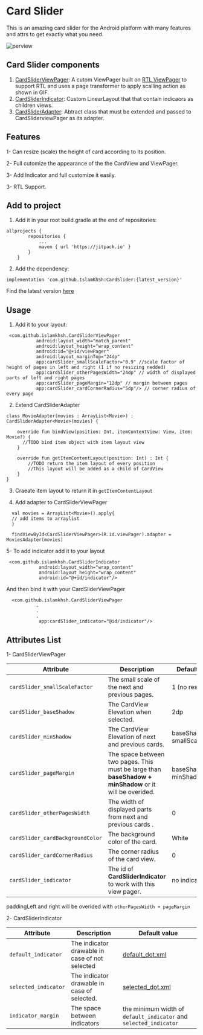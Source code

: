 # Card Slider
This is an amazing card slider for the Android platform with many features and attrs to get exactly what you need.

![perview](https://github.com/IslamKhSh/CardSlider/blob/master/card%20slider%201.gif)


## Card Slider components
1. [CardSliderViewPager](https://github.com/IslamKhSh/CardSlider/blob/master/cardslider/src/main/java/com/github/islamkhsh/CardSliderViewPager.kt):
A cutom ViewPager built on [RTL ViewPager](https://github.com/duolingo/rtl-viewpager) to support RTL and uses a page transformer to apply scalling action as shown in GIF.
2. [CardSliderIndicator](https://github.com/IslamKhSh/CardSlider/blob/master/cardslider/src/main/java/com/github/islamkhsh/CardSliderIndicator.kt): Custom LinearLayout that that contain indicaors as children views.
3. [CardSliderAdapter](https://github.com/IslamKhSh/CardSlider/blob/master/cardslider/src/main/java/com/github/islamkhsh/CardSliderAdapter.kt): Abtract class that must be extended and passed to CardSliderviewPager as its adapter.

## Features
1- Can resize (scale) the height of card according to its position.

2- Full cutomize the appearance of the the CardView and ViewPager.

3- Add Indicator and full customize it easily.

3- RTL Support.


## Add to project
1. Add it in your root build.gradle at the end of repositories:
```
allprojects {
		repositories {
			...
			maven { url 'https://jitpack.io' }
		}
	}
``` 
2. Add the dependency:
```
implementation 'com.github.IslamKhSh:CardSlider:{latest_version}'
```
  Find the latest version [here](https://github.com/IslamKhSh/CardSlider/releases)
   
    
 
 ## Usage
 1. Add it to your layout:
 ```
  <com.github.islamkhsh.CardSliderViewPager
            android:layout_width="match_parent"
            android:layout_height="wrap_content"
            android:id="@+id/viewPager"
            android:layout_marginTop="24dp"
            app:cardSlider_smallScaleFactor="0.9" //scale factor of height of pages in left and right (1 if no resizing nedded)
            app:cardSlider_otherPagesWidth="24dp" // width of displayed parts of left and right pages
            app:cardSlider_pageMargin="12dp" // margin between pages
            app:cardSlider_cardCornerRadius="5dp"/> // corner radius of every page
```

2. Extend CardSliderAdapter
```
class MovieAdapter(movies : ArrayList<Movie>) : CardSliderAdapter<Movie>(movies) {

    override fun bindView(position: Int, itemContentView: View, item: Movie?) {
      //TODO bind item object with item layout view
    }

    override fun getItemContentLayout(position: Int) : Int {
        //TODO return the item layout of every position 
        //This layout will be added as a child of CardView
    }
}
```
3. Craeate item layout to return it in `getItemContentLayout`

4. Add adapter to CardSliderViewPager
```
  val movies = ArrayList<Movie>().apply{
  // add items to arraylist
  }
  
  findViewById<CardSliderViewPager>(R.id.viewPager).adapter = MoviesAdapter(movies)
```

5- To add indicator add it to your layout
```
 <com.github.islamkhsh.CardSliderIndicator
            android:layout_width="wrap_content"
            android:layout_height="wrap_content"
            android:id="@+id/indicator"/>
```
And then bind it with your CardSliderViewPager
```
  <com.github.islamkhsh.CardSliderViewPager
           .
           .
           .
            app:cardSlider_indicator="@id/indicator"/>
```


 ## Attributes List
 1- CardSliderViewPager
 
| Attribute | Description  | Default value  |
| ------------- |-------------| -----|
| `cardSlider_smallScaleFactor` | The small scale of the next and previous pages. | 1 (no resizing) |
| `cardSlider_baseShadow`  | The CardView Elevation when selected. |  2dp |
| `cardSlider_minShadow` | The CardView Elevation of  next and previous cards. | baseShadow * smallScaleFactor |
| `cardSlider_pageMargin` | The space between two pages. This must be large than **baseShadow + minShadow** or it will be overided. | baseShadow + minShadow |
| `cardSlider_otherPagesWidth` | The width of displayed parts from next and previous cards . | 0 |
| `cardSlider_cardBackgroundColor` | The background color of the card. | White |
| `cardSlider_cardCornerRadius` | The corner radius of the card view. | 0 |
| `cardSlider_indicator` | The id of **CardSliderIndicator** to work with this view pager. | no indicator |

paddingLeft and right will be overided with `otherPagesWidth + pageMargin` 

 2- CardSliderIndicator
 
 | Attribute | Description  | Default value  |
| ------------- |-------------| -----|
| `default_indicator` | The indicator drawable in case of not selected | [default_dot.xml](https://github.com/IslamKhSh/CardSlider/blob/master/cardslider/src/main/res/drawable/default_dot.xml) |
| `selected_indicator`  | The indicator drawable in case of selected. |  [selected_dot.xml](https://github.com/IslamKhSh/CardSlider/blob/master/cardslider/src/main/res/drawable/selected_dot.xml) |
| `indicator_margin` | The space between indicators | the minimum width of `default_indicator` and `selected_indicator` |
